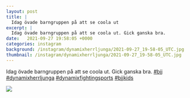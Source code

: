 ```yaml
---
layout: post
title: |
  Idag övade barngruppen på att se coola ut
excerpt: |
  Idag övade barngruppen på att se coola ut. Gick ganska bra.    
date:   2021-09-27 19:58:05 +0000
categories: instagram
background: /instagram/dynamixherrljunga/2021-09-27_19-58-05_UTC.jpg
thumbnail: /instagram/dynamixherrljunga/2021-09-27_19-58-05_UTC.jpg
---
```

Idag övade barngruppen på att se coola ut. Gick ganska bra. [#bjj](https://www.instagram.com/explore/tags/bjj/) [#dynamixherrljunga](https://www.instagram.com/explore/tags/dynamixherrljunga/) [#dynamixfightingsports](https://www.instagram.com/explore/tags/dynamixfightingsports/) [#bjjkids](https://www.instagram.com/explore/tags/bjjkids/)



<img src='/www-dynamix-herrljunga/instagram/dynamixherrljunga/2021-09-27_19-58-05_UTC.jpg' class='img-fluid' />
